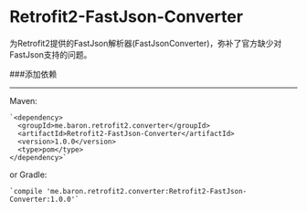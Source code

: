 # Retrofit2-FastJson-Converter
为Retrofit2提供的FastJson解析器(FastJsonConverter)，弥补了官方缺少对FastJson支持的问题。

###添加依赖

---

Maven:

    `<dependency>
      <groupId>me.baron.retrofit2.converter</groupId>
      <artifactId>Retrofit2-FastJson-Converter</artifactId>
      <version>1.0.0</version>
      <type>pom</type>
    </dependency>`
    
or Gradle:

    `compile 'me.baron.retrofit2.converter:Retrofit2-FastJson-Converter:1.0.0'`
